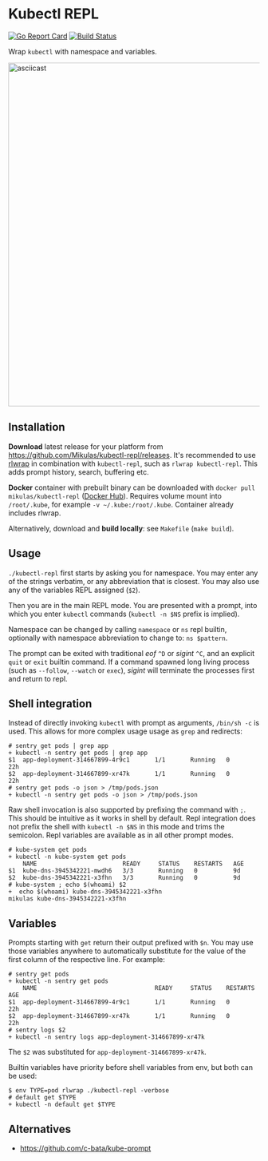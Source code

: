 Kubectl REPL
============

[![Go Report Card](https://goreportcard.com/badge/github.com/mikulas/kubectl-repl)](https://goreportcard.com/report/github.com/mikulas/kubectl-repl)
[![Build Status](https://travis-ci.org/Mikulas/kubectl-repl.svg?branch=master)](https://travis-ci.org/Mikulas/kubectl-repl)

Wrap `kubectl` with namespace and variables.

<a href="https://asciinema.org/a/142653?rows=35"><img alt="asciicast" src="https://s3.eu-central-1.amazonaws.com/uploads.mangoweb.org/kubectl-repl-0.2.png" width="688"></a>


Installation
------------

**Download** latest release for your platform from https://github.com/Mikulas/kubectl-repl/releases.
It's recommended to use [rlwrap](https://github.com/hanslub42/rlwrap) in combination with `kubectl-repl`,
such as `rlwrap kubectl-repl`. This adds prompt history, search, buffering etc.

**Docker** container with prebuilt binary can be downloaded with `docker pull mikulas/kubectl-repl` ([Docker Hub](https://hub.docker.com/r/mikulas/kubectl-repl/)).
Requires volume mount into `/root/.kube`, for example `-v ~/.kube:/root/.kube`. Container already includes rlwrap.

Alternatively, download and **build locally**: see `Makefile` (`make build`). 


Usage
-----

`./kubectl-repl` first starts by asking you for namespace. You may enter any of the strings verbatim,
or any abbreviation that is closest. You may also use any of the variables REPL assigned (`$2`).

Then you are in the main REPL mode. You are presented with a prompt, into which you enter `kubectl` commands
(`kubectl -n $NS` prefix is implied).

Namespace can be changed by calling `namespace` or `ns` repl builtin, optionally with namespace abbreviation
to change to: `ns $pattern`.

The prompt can be exited with traditional *eof* `^D` or *sigint* `^C`, and an explicit `quit` or `exit` builtin command.
If a command spawned long living process (such as `--follow`, `--watch` or `exec`), *sigint* will terminate the processes
first and return to repl.


Shell integration
-----------------

Instead of directly invoking `kubectl` with prompt as arguments, `/bin/sh -c` is used. This
allows for more complex usage usage as `grep` and redirects:

```console
# sentry get pods | grep app
+ kubectl -n sentry get pods | grep app
$1 	app-deployment-314667899-4r9c1       1/1       Running   0          22h
$2 	app-deployment-314667899-xr47k       1/1       Running   0          22h
# sentry get pods -o json > /tmp/pods.json
+ kubectl -n sentry get pods -o json > /tmp/pods.json
```


Raw shell invocation is also supported by prefixing the command with `;`. This should be intuitive as it works in
shell by default. Repl integration does not prefix the shell with `kubectl -n $NS` in this mode and trims the semicolon.
Repl variables are available as in all other prompt modes. 

```console
# kube-system get pods
+ kubectl -n kube-system get pods
   	NAME                        READY     STATUS    RESTARTS   AGE
$1 	kube-dns-3945342221-mwdh6   3/3       Running   0          9d
$2 	kube-dns-3945342221-x3fhn   3/3       Running   0          9d
# kube-system ; echo $(whoami) $2
+  echo $(whoami) kube-dns-3945342221-x3fhn
mikulas kube-dns-3945342221-x3fhn
```


Variables
---------

Prompts starting with `get` return their output prefixed with `$n`. You may use those variables anywhere to
automatically substitute for the value of the first column of the respective line. For example:
```console
# sentry get pods
+ kubectl -n sentry get pods
   	NAME                                 READY     STATUS    RESTARTS   AGE
$1 	app-deployment-314667899-4r9c1       1/1       Running   0          22h
$2 	app-deployment-314667899-xr47k       1/1       Running   0          22h
# sentry logs $2
+ kubectl -n sentry logs app-deployment-314667899-xr47k
```
The `$2` was substituted for `app-deployment-314667899-xr47k`.

Builtin variables have priority before shell variables from env, but both can be used: 

```console
$ env TYPE=pod rlwrap ./kubectl-repl -verbose
# default get $TYPE
+ kubectl -n default get $TYPE
```


Alternatives
------------

- https://github.com/c-bata/kube-prompt
